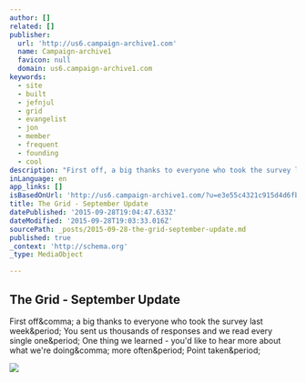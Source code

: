 ```yaml
---
author: []
related: []
publisher:
  url: 'http://us6.campaign-archive1.com'
  name: Campaign-archive1
  favicon: null
  domain: us6.campaign-archive1.com
keywords:
  - site
  - built
  - jefnjul
  - grid
  - evangelist
  - jon
  - member
  - frequent
  - founding
  - cool
description: "First off, a big thanks to everyone who took the survey last week. You sent us thousands of responses and we read every single one. One thing we learned - you'd like to hear more about what we're doing, more often. Point taken."
inLanguage: en
app_links: []
isBasedOnUrl: 'http://us6.campaign-archive1.com/?u=e3e55c4321c915d4d6fb9f8f0&id=bb0c0ce9cb'
title: The Grid - September Update
datePublished: '2015-09-28T19:04:47.633Z'
dateModified: '2015-09-28T19:03:33.016Z'
sourcePath: _posts/2015-09-28-the-grid-september-update.md
published: true
_context: 'http://schema.org'
_type: MediaObject

---
```

<article style=""><h1>The Grid - September Update</h1><p>First off&amp;comma; a big thanks to everyone who took the survey last week&amp;period; You sent us thousands of responses and we read every single one&amp;period; One thing we learned - you'd like to hear more about what we're doing&amp;comma; more often&amp;period; Point taken&amp;period;</p><img src="https://gallery.mailchimp.com/e3e55c4321c915d4d6fb9f8f0/images/8a621ff5-4f5d-4fe0-aecf-38ff5511030a.jpg" /></article>